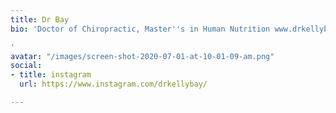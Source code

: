 ```yaml
---
title: Dr Bay
bio: 'Doctor of Chiropractic, Master''s in Human Nutrition www.drkellybay.com

'
avatar: "/images/screen-shot-2020-07-01-at-10-01-09-am.png"
social:
- title: instagram
  url: https://www.instagram.com/drkellybay/

---
```


